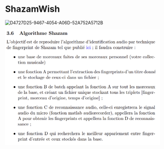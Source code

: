 ﻿# ShazamWish
![D4727D25-9467-4054-A06D-52A752A5712B](https://github.com/Nyries/ShazamWish/assets/136320490/06af331c-1ea3-4de8-8f1e-5d21b7ee2a82)
 
![Screenshot](subject.png)

